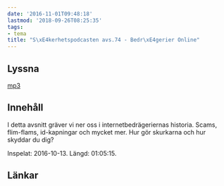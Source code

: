```yaml
---
date: '2016-11-01T09:48:18'
lastmod: '2018-09-26T08:25:35'
tags:
- tema
title: "S\xE4kerhetspodcasten avs.74 - Bedr\xE4gerier Online"
---
```

## Lyssna

[mp3](http://traffic.libsyn.com/sakerhetspodcasten/Bedragerier_online.mp3)

## Innehåll

I detta avsnitt gräver vi ner oss i internetbedrägeriernas historia. Scams, flim-flams,
id-kapningar och mycket mer. Hur gör skurkarna och hur skyddar du dig?

Inspelat: 2016-10-13. Längd: 01:05:15.

## Länkar

